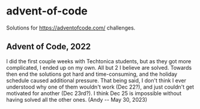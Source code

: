 # advent-of-code

Solutions for https://adventofcode.com/ challenges.


## Advent of Code, 2022

I did the first couple weeks with Techtonica students, but as they got more 
complicated, I ended up on my own. All but 2 I believe are solved. Towards
then end the solutions got hard and time-consuming, and the holiday schedule
caused additional pressure. That being said, I don't think I ever understood
why one of them wouldn't work (Dec 22?), and just couldn't get motivated for
another (Dec 23rd?). I think Dec 25 is impossible without having solved all
the other ones.  (Andy -- May 30, 2023)
